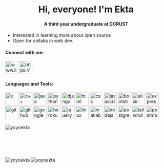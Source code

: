 ### <h1 align="center">Hi, everyone! I'm Ekta</h1>
#### <p align="center"> A third year undergraduate at DCRUST </p>
- Interested in learning more about open source
- Open for collabs in web dev.

#### Connect with me:
<a href="www.linkedin.com/in/ekta-tiwari" target="_blank" rel="noreferrer"><img src="https://skillicons.dev/icons?i=linkedin" alt="www.linkedin.com/in/ekta-tiwari" width="40" height="40"></a>
<a href="https://www.instagram.com/ekta_9290/" target="_blank" rel="noreferrer"><img src="https://skillicons.dev/icons?i=instagram" alt="https://www.instagram.com/ekta_9290/" width="40" height="40"></a>

#### Languages and Tools:
<a href="https://www.w3schools.com/c/c_intro.php" target="_blank" rel="noreferrer"><img src="https://skillicons.dev/icons?i=c" alt="c" width="40" height="40"></a> <a href="https://cplusplus.com/" target="_blank" rel="noreferrer"><img src="https://skillicons.dev/icons?i=cpp" alt="c++" width="40" height="40"></a> <a href="https://dev.java/learn/" target="_blank" rel="noreferrer"><img src="https://skillicons.dev/icons?i=java" alt="java" width="40" height="40"></a> <a href="https://www.python.org/" target="_blank" rel="noreferrer"><img src="https://skillicons.dev/icons?i=py" alt="python" width="40" height="40"></a> <a href="https://www.djangoproject.com/" target="_blank" rel="noreferrer"><img src="https://skillicons.dev/icons?i=django" alt="django" width="40" height="40"></a> <a href="https://developer.mozilla.org/en-US/docs/Web/HTML" target="_blank" rel="noreferrer"><img src="https://skillicons.dev/icons?i=html" alt="html" width="40" height="40"></a> <a href="https://developer.mozilla.org/en-US/docs/Web/CSS" target="_blank" rel="noreferrer"><img src="https://skillicons.dev/icons?i=css" alt="css" width="40" height="40"></a> <a href="https://developer.mozilla.org/en-US/docs/Web/JavaScript" target="_blank" rel="noreferrer"><img src="https://skillicons.dev/icons?i=js" alt="javascript" width="40" height="40"></a> <a href="https://getbootstrap.com/" target="_blank" rel="noreferrer"><img src="https://skillicons.dev/icons?i=bootstrap" alt="bootstrap" width="40" height="40"></a> <a href="https://elixir-lang.org/" target="_blank" rel="noreferrer"><img src="https://skillicons.dev/icons?i=elixir" alt="elixir" width="40" height="40"></a> <a href="https://expressjs.com/" target="_blank" rel="noreferrer"><img src="https://skillicons.dev/icons?i=express" alt="expressjs" width="40" height="40"></a> <a href="https://git-scm.com/" target="_blank" rel="noreferrer"><img src="https://skillicons.dev/icons?i=git" alt="git" width="40" height="40"></a> <a href="https://github.com/" target="_blank" rel="noreferrer"><img src="https://skillicons.dev/icons?i=github" alt="github" width="40" height="40"></a> <a href="https://cloud.google.com/" target="_blank" rel="noreferrer"><img src="https://skillicons.dev/icons?i=gcp" alt="google cloud" width="40" height="40"></a> <a href="https://www.heroku.com" target="_blank" rel="noreferrer"><img src="https://skillicons.dev/icons?i=heroku" alt="heroku" width="40" height="40"></a> <a href="https://jquery.com/" target="_blank" rel="noreferrer"><img src="https://skillicons.dev/icons?i=jquery" alt="jquery" width="40" height="40"></a> <a href="https://www.linux.org" target="_blank" rel="noreferrer"><img src="https://skillicons.dev/icons?i=linux" alt="linux" width="40" height="40"></a> <a href="https://www.mathworks.com/products/matlab-online.html" target="_blank" rel="noreferrer"><img src="https://skillicons.dev/icons?i=matlab" alt="matlab" width="40" height="40"></a> <a href="https://nodejs.org/en/" target="_blank" rel="noreferrer"><img src="https://skillicons.dev/icons?i=nodejs" alt="nodejs" width="40" height="40"></a> <a href="https://www.postgresql.org/" target="_blank" rel="noreferrer"><img src="https://skillicons.dev/icons?i=postgres" alt="postgres" width="40" height="40"></a> <a href="https://tailwindcss.com/" target="_blank" rel="noreferrer"><img src="https://skillicons.dev/icons?i=tailwind" alt="tailwindcss" width="40" height="40"></a> <a href="https://www.postman.com" target="_blank" rel="noreferrer"><img src="https://skillicons.dev/icons?i=postman" alt="postman" width="40" height="40"></a>


<img align="left" src="https://github-readme-stats.vercel.app/api/top-langs?username=yoyoekta&show_icons=true&locale=en&layout=compact" alt="yoyoekta"><br/><br/><br/><br/><br/><br/>
<img src="https://github-readme-streak-stats.herokuapp.com/?user=yoyoekta&" alt="yoyoekta">
<img align="left" src="https://github-readme-stats.vercel.app/api?username=yoyoekta&show_icons=true&locale=en" alt="yoyoekta">
<br/>

